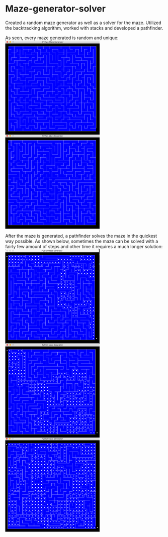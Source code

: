 # Maze-generator-solver

Created a random maze generator as well as a solver for the maze. Utilized the backtracking algorithm, worked with stacks and developed a pathfinder.

As seen, every maze generated is random and unique:
<br>
<img src="https://github.com/matthewswitt/Maze-generator-solver/blob/main/DemoMaze/maze1.png" width="300" height="300" align="left">
<img src="https://github.com/matthewswitt/Maze-generator-solver/blob/main/DemoMaze/maze2.png" width="300" height="300" align="center">

After the maze is generated, a pathfinder solves the maze in the quickest way possible. As shown below, sometimes the maze can be solved with a fairly few amount of steps and other time it requires a much longer solution:
<br>
<img src="https://github.com/matthewswitt/Maze-generator-solver/blob/main/DemoMaze/shortsolve.png" width="300" height="300" align="left">
<img src="https://github.com/matthewswitt/Maze-generator-solver/blob/main/DemoMaze/mediumsolve.png" width="300" height="300" align="center">
<img src="https://github.com/matthewswitt/Maze-generator-solver/blob/main/DemoMaze/longsolve.png" width="300" height="300" align="righht">


